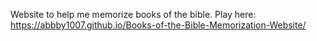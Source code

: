 Website to help me memorize books of the bible. 
Play here: https://abbby1007.github.io/Books-of-the-Bible-Memorization-Website/
